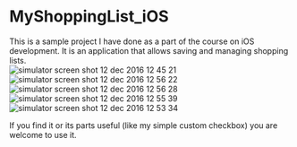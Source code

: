 # MyShoppingList_iOS
This is a sample project I have done as a part of the course on iOS development. It is an application that allows saving and managing shopping lists.<br/>
![simulator screen shot 12 dec 2016 12 45 21](https://cloud.githubusercontent.com/assets/17292008/21097409/f5e93c60-c06c-11e6-937a-a77b87572ba7.png) ![simulator screen shot 12 dec 2016 12 56 22](https://cloud.githubusercontent.com/assets/17292008/21097578/cf02548c-c06d-11e6-97c7-bafa8eedd848.png)![simulator screen shot 12 dec 2016 12 56 28](https://cloud.githubusercontent.com/assets/17292008/21097654/5865de4c-c06e-11e6-960f-e493be9f94db.png)
![simulator screen shot 12 dec 2016 12 55 39](https://cloud.githubusercontent.com/assets/17292008/21097719/9bf45dfa-c06e-11e6-9647-a96655c16809.png) ![simulator screen shot 12 dec 2016 12 53 34](https://cloud.githubusercontent.com/assets/17292008/21097750/c61fb4b2-c06e-11e6-90cc-12668e568e9a.png)

If you find it or its parts useful (like my simple custom checkbox) you are welcome to use it.
